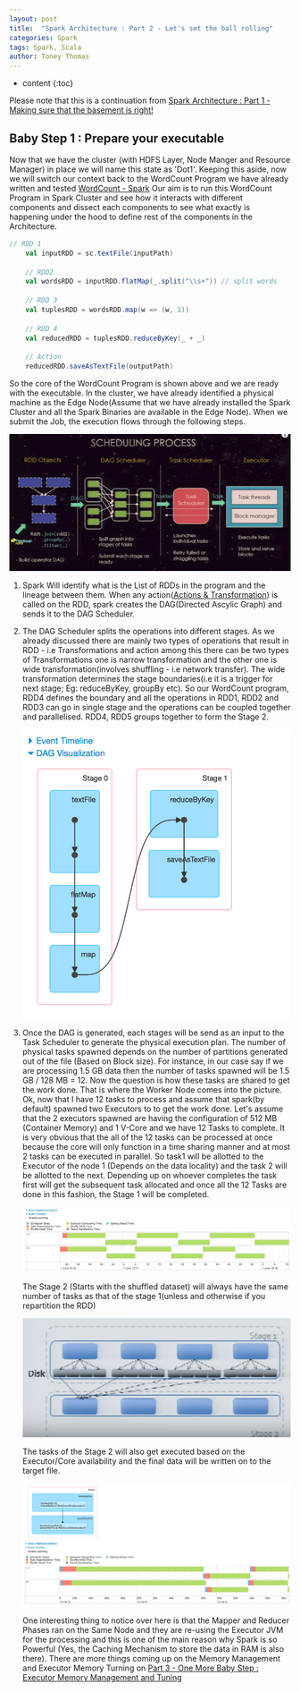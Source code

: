 ```yaml
---
layout: post
title:  "Spark Architecture : Part 2 - Let's set the ball rolling"
categories: Spark
tags: Spark, Scala
author: Toney Thomas
---
```


* content
{:toc}

Please note that this is a continuation from [Spark Architecture : Part 1 - Making sure that the basement is right!](https://dreamlabs4u.github.io/2017/05/27/spark-architecture-part1/)

## Baby Step 1 : Prepare your executable 

Now that we have the cluster (with HDFS Layer, Node Manger and Resource Manager) in place we will name this state as 'Dot1'. Keeping this aside,
now we will switch our context back to the WordCount Program we have already written and tested [WordCount - Spark](https://github.com/dreamlabs4u/SparkInsights/blob/master/src/main/scala/com/study/spark/WordCountSimple.scala)
Our aim is to run this WordCount Program in Spark Cluster and see how it interacts with different components and dissect each components to 
see what exactly is happening under the hood to define rest of the components in the Architecture. 

```scala
// RDD 1
    val inputRDD = sc.textFile(inputPath)

    // RDD2
    val wordsRDD = inputRDD.flatMap(_.split("\\s+")) // split words

    // RDD 3
    val tuplesRDD = wordsRDD.map(w => (w, 1))

    // RDD 4
    val reducedRDD = tuplesRDD.reduceByKey(_ + _)

    // Action
    reducedRDD.saveAsTextFile(outputPath)
``` 


So the core of the WordCount Program is shown above and we are ready with the executable. In the cluster, we have already identified a physical
machine as the Edge Node(Assume that we have already installed the Spark Cluster and all the Spark Binaries are available in the Edge Node). When we
submit the Job, the execution flows through the following steps.
 
 ![Driver Program Responsibilities](/images/DriverProgramOps.png)

1. Spark Will identify what is the List of RDDs in the program and the lineage between them. When any action([Actions & Transformation]()) is called on the RDD,
   spark creates the DAG(Directed Ascylic Graph) and sends it to the DAG Scheduler.
2. The DAG Scheduler splits the operations into different stages. As we already discussed there are mainly two types of operations that result in RDD - i.e Transformations
   and action among this there can be two types of Transformations one is narrow transformation and the other one is wide transformation(involves shuffling - i.e network transfer). 
   The wide transformation determines the stage boundaries(i.e it is a trigger for next stage; Eg: reduceByKey, groupBy etc). So our WordCount program, RDD4 defines the 
   boundary and all the operations in RDD1, RDD2 and RDD3 can go in single stage and the operations can be coupled together and parallelised. RDD4, RDD5 groups together 
   to form the Stage 2. 
     
   ![DAG of WordCount](/images/DAG.png)

3. Once the DAG is generated, each stages will be send as an input to the Task Scheduler to generate the physical execution plan. The number of physical tasks 
   spawned depends on the number of partitions generated out of the file (Based on Block size). For instance, in our case say if we are processing 1.5 GB 
   data then the number of tasks spawned will be 1.5 GB / 128 MB = 12. Now the question is how these tasks are shared to get the work done. That is 
   where the Worker Node comes into the picture. Ok, now that I have 12 tasks to process and assume that spark(by default) spawned two Executors to
   to get the work done. Let's assume that the 2 executors spawned are having the configuration of 512 MB (Container Memory) and 1 V-Core and we have 12 
   Tasks to complete. It is very obvious that the all of the 12 tasks can be processed at once because the core will only function in a time sharing manner and at most 
   2 tasks can be executed in parallel. So task1 will be allotted to the Executor of the node 1 (Depends on the data locality) and the task 2 will be
   allotted to the next. Depending up on whoever completes the task first will get the subsequent task allocated and once all the 12 Tasks are done in this fashion, 
   the Stage 1 will be completed.
   
   ![DAG of WordCount](/images/EventsStage1.png)
   
   The Stage 2 (Starts with the shuffled dataset) will always have the same number of tasks as that of the stage 1(unless and otherwise if you repartition the RDD)
   
   ![Partitions Across Stages](/images/partitionStages.png)
   
   The tasks of the Stage 2 will also get executed based on the Executor/Core availability and the final data will be written on to the target file.
    
   ![Stage 2 Events](/images/EventStage2.png)
    
   One interesting thing to notice over here is that the Mapper and Reducer Phases ran on the Same Node and they are re-using the Executor JVM for the 
   processing and this is one of the main reason why Spark is so Powerful (Yes, the Caching Mechanism to store the data in RAM is also there). There are
   more things coming up on the Memory Management and Executor Memory Turning on [Part 3 - One More Baby Step : Executor Memory Management and Tuning]() 
    
    
   
   
      
      
     


 
  
  




  
  
 









 
 
 



